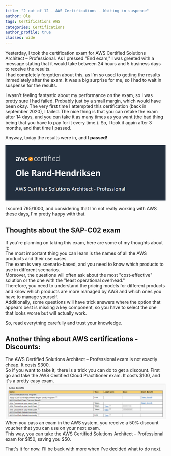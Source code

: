 ```yaml
---
title: "2 out of 12 - AWS Certifications - Waiting in suspence"
author: Ole
tags: Certifications AWS
categories: Certifications
author_profile: true
classes: wide
---
```


Yesterday, I took the certification exam for AWS Certified Solutions Architect – Professional. As I pressed "End exam," I was greeted with a message stating that it would take between 24 hours and 5 business days to receive the results.  
I had completely forgotten about this, as I'm so used to getting the results immediately after the exam. It was a big surprise for me, so I had to wait in suspense for the results.

I wasn't feeling fantastic about my performance on the exam, so I was pretty sure I had failed. Probably just by a small margin, which would have been okay. The very first time I attempted this certification (back in september 2020), I failed. The nice thing is that you can retake the exam after 14 days, and you can take it as many times as you want (the bad thing being that you have to pay for it every time.). So, I took it again after 3 months, and that time I passed.

Anyway, today the results were in, and I **passed!**

![AWS Certified Solutions Architect – Professional](/assets/images/certification2/certification.png)

I scored 795/1000, and considering that I'm not really working with AWS these days, I'm pretty happy with that.

## Thoughts about the SAP-C02 exam
If you're planning on taking this exam, here are some of my thoughts about it:  
The most important thing you can learn is the names of all the AWS products and their use cases.  
The exam is very scenario-based, and you need to know which products to use in different scenarios.  
Moreover, the questions will often ask about the most "cost-effective" solution or the one with the "least operational overhead."  
Therefore, you need to understand the pricing models for different products and know which products are more managed by AWS and which ones you have to manage yourself.  
Additionally, some questions will have trick answers where the option that appears best is missing a key component, so you have to select the one that looks worse but will actually work.

So, read everything carefully and trust your knowledge.


## Another thing about AWS certifications - Discounts:
The AWS Certified Solutions Architect – Professional exam is not exactly cheap. It costs $300.  
So if you want to take it, there is a trick you can do to get a discount. 
First go and take the AWS Certified Cloud Practitioner exam. It costs $100, and it's a pretty easy exam.  
![AWS certification discounts](/assets/images/certification2/aws-discounts.png)
When you pass an exam in the AWS system, you receive a 50% discount voucher that you can use on your next exam.  
This way, you can take the AWS Certified Solutions Architect – Professional exam for $150, saving you $50.


That's it for now. I'll be back with more when I've decided what to do next.